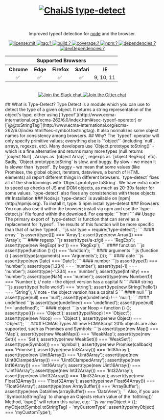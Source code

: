 <h1 align=center>
  <a href="http://chaijs.com" title="Chai Documentation">
    <img alt="ChaiJS" src="http://chaijs.com/img/chai-logo.png"/> type-detect
  </a>
</h1>
<br>
<p align=center>
  Improved typeof detection for <a href="http://nodejs.org">node</a> and the browser.
</p>
<p align=center>
  <a href="./LICENSE">
    <img
      alt="license:mit"
      src="https://img.shields.io/badge/license-mit-green.svg?style=flat-square"
    />
  </a>
  <a href="https://github.com/chaijs/type-detect/releases">
    <img
      alt="tag:?"
      src="https://img.shields.io/github/tag/chaijs/type-detect.svg?style=flat-square"
    />
  </a>
  <a href="https://travis-ci.org/chaijs/type-detect">
    <img
      alt="build:?"
      src="https://img.shields.io/travis/chaijs/type-detect/master.svg?style=flat-square"
    />
  </a>
  <a href="https://coveralls.io/r/chaijs/type-detect">
    <img
      alt="coverage:?"
      src="https://img.shields.io/coveralls/chaijs/type-detect/master.svg?style=flat-square"
    />
  </a>
  <a href="https://www.npmjs.com/packages/type-detect">
    <img
      alt="npm:?"
      src="https://img.shields.io/npm/v/type-detect.svg?style=flat-square"
    />
  </a>
  <a href="https://www.npmjs.com/packages/type-detect">
    <img
      alt="dependencies:?"
      src="https://img.shields.io/npm/dm/type-detect.svg?style=flat-square"
    />
  </a>
  <a href="">
    <img
      alt="devDependencies:?"
      src="https://img.shields.io/david/chaijs/type-detect.svg?style=flat-square"
    />
  </a>
  <br/>
  <table>
  <tr><th colspan=6>Supported Browsers</th></tr> <tr>
  <th align=center><img src="https://camo.githubusercontent.com/ab586f11dfcb49bf5f2c2fa9adadc5e857de122a/687474703a2f2f73766773686172652e636f6d2f692f3278532e737667" alt=""> Chrome</th>
  <th align=center><img src="https://camo.githubusercontent.com/98cca3108c18dcfaa62667b42046540c6822cdac/687474703a2f2f73766773686172652e636f6d2f692f3279352e737667" alt=""> Edge</th>
  <th align=center><img src="https://camo.githubusercontent.com/acdcb09840a9e1442cbaf1b684f95ab3c3f41cf4/687474703a2f2f73766773686172652e636f6d2f692f3279462e737667" alt=""> Firefox</th>
  <th align=center><img src="https://camo.githubusercontent.com/728f8cb0bee9ed58ab85e39266f1152c53e0dffd/687474703a2f2f73766773686172652e636f6d2f692f3278342e737667" alt=""> Safari</th>
  <th align=center><img src="https://camo.githubusercontent.com/96a2317034dee0040d0a762e7a30c3c650c45aac/687474703a2f2f73766773686172652e636f6d2f692f3279532e737667" alt=""> IE</th>
  </tr><tr>
  <td align=center>✅</td>
  <td align=center>✅</td>
  <td align=center>✅</td>
  <td align=center>✅</td>
  <td align=center>9, 10, 11</td>
  </tr>
  </table>
  <br>
  <a href="https://chai-slack.herokuapp.com/">
    <img
      alt="Join the Slack chat"
      src="https://img.shields.io/badge/slack-join%20chat-E2206F.svg?style=flat-square"
    />
  </a>
  <a href="https://gitter.im/chaijs/chai">
    <img
      alt="Join the Gitter chat"
      src="https://img.shields.io/badge/gitter-join%20chat-D0104D.svg?style=flat-square"
    />
  </a>
</p>
## What is Type-Detect?
Type Detect is a module which you can use to detect the type of a given object. It returns a string representation of the object's type, either using [`typeof`](http://www.ecma-international.org/ecma-262/6.0/index.html#sec-typeof-operator) or [`@@toStringTag`](http://www.ecma-international.org/ecma-262/6.0/index.html#sec-symbol.tostringtag). It also normalizes some object names for consistency among browsers.
## Why?
The `typeof` operator will only specify primitive values; everything else is `"object"` (including `null`, arrays, regexps, etc). Many developers use `Object.prototype.toString()` - which is a fine alternative and returns many more types (null returns `[object Null]`, Arrays as `[object Array]`, regexps as `[object RegExp]` etc).
Sadly, `Object.prototype.toString` is slow, and buggy. By slow - we mean it is slower than `typeof`. By buggy - we mean that some values (like Promises, the global object, iterators, dataviews, a bunch of HTML elements) all report different things in different browsers.
`type-detect` fixes all of the shortcomings with `Object.prototype.toString`. We have extra code to speed up checks of JS and DOM objects, as much as 20-30x faster for some values. `type-detect` also fixes any consistencies with these objects.
## Installation
### Node.js
`type-detect` is available on [npm](http://npmjs.org). To install it, type:
    $ npm install type-detect
### Browsers
You can also use it within the browser; install via npm and use the `type-detect.js` file found within the download. For example:
```html
<script src="./node_modules/type-detect/type-detect.js"></script>
```
## Usage
The primary export of `type-detect` is function that can serve as a replacement for `typeof`. The results of this function will be more specific than that of native `typeof`.
```js
var type = require('type-detect');
```
#### array
```js
assert(type([]) === 'Array');
assert(type(new Array()) === 'Array');
```
#### regexp
```js
assert(type(/a-z/gi) === 'RegExp');
assert(type(new RegExp('a-z')) === 'RegExp');
```
#### function
```js
assert(type(function () {}) === 'function');
```
#### arguments
```js
(function () {
  assert(type(arguments) === 'Arguments');
})();
```
#### date
```js
assert(type(new Date) === 'Date');
```
#### number
```js
assert(type(1) === 'number');
assert(type(1.234) === 'number');
assert(type(-1) === 'number');
assert(type(-1.234) === 'number');
assert(type(Infinity) === 'number');
assert(type(NaN) === 'number');
assert(type(new Number(1)) === 'Number'); // note - the object version has a capital N
```
#### string
```js
assert(type('hello world') === 'string');
assert(type(new String('hello')) === 'String'); // note - the object version has a capital S
```
#### null
```js
assert(type(null) === 'null');
assert(type(undefined) !== 'null');
```
#### undefined
```js
assert(type(undefined) === 'undefined');
assert(type(null) !== 'undefined');
```
#### object
```js
var Noop = function () {};
assert(type({}) === 'Object');
assert(type(Noop) !== 'Object');
assert(type(new Noop) === 'Object');
assert(type(new Object) === 'Object');
```
#### ECMA6 Types
All new ECMAScript 2015 objects are also supported, such as Promises and Symbols:
```js
assert(type(new Map() === 'Map');
assert(type(new WeakMap()) === 'WeakMap');
assert(type(new Set()) === 'Set');
assert(type(new WeakSet()) === 'WeakSet');
assert(type(Symbol()) === 'symbol');
assert(type(new Promise(callback) === 'Promise');
assert(type(new Int8Array()) === 'Int8Array');
assert(type(new Uint8Array()) === 'Uint8Array');
assert(type(new UInt8ClampedArray()) === 'Uint8ClampedArray');
assert(type(new Int16Array()) === 'Int16Array');
assert(type(new Uint16Array()) === 'Uint16Array');
assert(type(new Int32Array()) === 'Int32Array');
assert(type(new UInt32Array()) === 'Uint32Array');
assert(type(new Float32Array()) === 'Float32Array');
assert(type(new Float64Array()) === 'Float64Array');
assert(type(new ArrayBuffer()) === 'ArrayBuffer');
assert(type(new DataView(arrayBuffer)) === 'DataView');
```
Also, if you use `Symbol.toStringTag` to change an Objects return value of the `toString()` Method, `type()` will return this value, e.g:
```js
var myObject = {};
myObject[Symbol.toStringTag] = 'myCustomType';
assert(type(myObject) === 'myCustomType');
```
